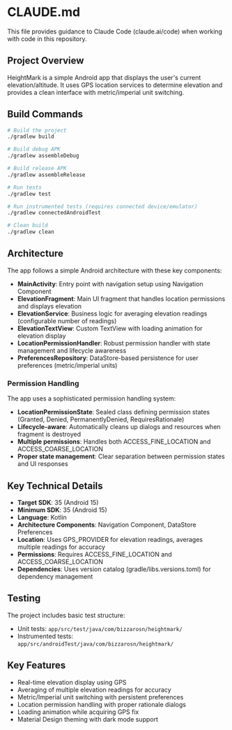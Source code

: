 # CLAUDE.md

This file provides guidance to Claude Code (claude.ai/code) when working with code in this repository.

## Project Overview

HeightMark is a simple Android app that displays the user's current elevation/altitude. It uses GPS location services to determine elevation and provides a clean interface with metric/imperial unit switching.

## Build Commands

```bash
# Build the project
./gradlew build

# Build debug APK
./gradlew assembleDebug

# Build release APK
./gradlew assembleRelease

# Run tests
./gradlew test

# Run instrumented tests (requires connected device/emulator)
./gradlew connectedAndroidTest

# Clean build
./gradlew clean
```

## Architecture

The app follows a simple Android architecture with these key components:

- **MainActivity**: Entry point with navigation setup using Navigation Component
- **ElevationFragment**: Main UI fragment that handles location permissions and displays elevation
- **ElevationService**: Business logic for averaging elevation readings (configurable number of readings)
- **ElevationTextView**: Custom TextView with loading animation for elevation display
- **LocationPermissionHandler**: Robust permission handler with state management and lifecycle awareness
- **PreferencesRepository**: DataStore-based persistence for user preferences (metric/imperial units)

### Permission Handling

The app uses a sophisticated permission handling system:
- **LocationPermissionState**: Sealed class defining permission states (Granted, Denied, PermanentlyDenied, RequiresRationale)
- **Lifecycle-aware**: Automatically cleans up dialogs and resources when fragment is destroyed
- **Multiple permissions**: Handles both ACCESS_FINE_LOCATION and ACCESS_COARSE_LOCATION
- **Proper state management**: Clear separation between permission states and UI responses

## Key Technical Details

- **Target SDK**: 35 (Android 15)
- **Minimum SDK**: 35 (Android 15)
- **Language**: Kotlin
- **Architecture Components**: Navigation Component, DataStore Preferences
- **Location**: Uses GPS_PROVIDER for elevation readings, averages multiple readings for accuracy
- **Permissions**: Requires ACCESS_FINE_LOCATION and ACCESS_COARSE_LOCATION
- **Dependencies**: Uses version catalog (gradle/libs.versions.toml) for dependency management

## Testing

The project includes basic test structure:
- Unit tests: `app/src/test/java/com/bizzarosn/heightmark/`
- Instrumented tests: `app/src/androidTest/java/com/bizzarosn/heightmark/`

## Key Features

- Real-time elevation display using GPS
- Averaging of multiple elevation readings for accuracy
- Metric/Imperial unit switching with persistent preferences
- Location permission handling with proper rationale dialogs
- Loading animation while acquiring GPS fix
- Material Design theming with dark mode support